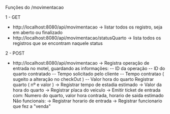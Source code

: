 Funções do /movimentacao

1 - GET 
- http://localhost:8080/api/movimentacao
-> listar todos os registro, seja em aberto ou finalizado
- http://localhost:8080/api/movimentacao/statusQuarto
-> lista todos os registros que se encontram naquele status

2 - POST
- http://localhost:8080/api/movimentacao
-> Registra operação de entrada no motel, guardando as informações:
-- ID da operação
-- ID do quarto contratado
-- Tempo solicitado pelo cliente
-- Tempo contratao ( sugeito a alteração no checkOut )
-- Valor hora do quarto
 Registrar quarto ( nº e valor )
-> Registrar tempo de estadia estimado
-> Valor da hora do quarto
-> Registrar placa do veiculo
-> Emitir ticket de entrada com: Numero do quarto, valor hora contrada, horario de saida estimado
Não funcionais:
-> Registrar horario de entrada
-> Registrar funcionario que fez a "venda"
